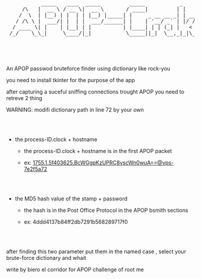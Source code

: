 <pre>
           _____   ____  _____         _____           _                 
     /\   |  __ \ / __ \|  __ \       / ____|         | |                
    /  \  | |__) | |  | | |__) |_____| |     _ __ __ _| | _____ _ __ ___ 
   / /\ \ |  ___/| |  | |  ___/______| |    | '__/ _` | |/ / _ \ '__/ __|
  / ____ \| |    | |__| | |          | |____| | | (_| |   <  __/ |  \__ \
 /_/    \_\_|     \____/|_|           \_____||_|  \__,_|_|\_\___|_|  |___/
 
</pre>
</br>
</br>

An APOP passwod bruteforce finder using dictionary like rock-you

you need to install tkinter for the purpose of the app 

after capturing a suceful sniffing connections trought APOP you need to retreve 2 thing 


WARNING: modifi dictionary path in line 72 by your own 

</br>
</br>

- the process-ID.clock + hostname
 
  - the process-ID.clock + hostname is in the first APOP packet 
  
  - ex: <1755.1.5f403625.BcWGgpKzUPRC8vscWn0wuA==@vps-7e2f5a72>

</br>
</br>


- the MD5 hash value of the stamp + password 

  - the hash is in the Post Office Protocol in the APOP bsmith sections
  
  - ex: 4ddd4137b84ff2db7291b568289717f0

</br>
</br>



after finding this two parameter put them in the named case , select your brute-force dictionary and whait 






write by biero el corridor for APOP challenge of root me 


